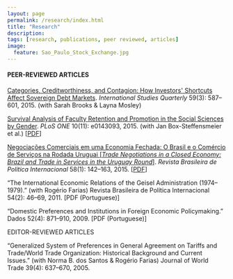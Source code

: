 ```yaml
---
layout: page
permalink: /research/index.html
title: "Research"
description:
tags: [research, publications, peer reviewed, articles]
image:
  feature: Sao_Paulo_Stock_Exchange.jpg
---
```



#### PEER-REVIEWED ARTICLES

<a href="http://onlinelibrary.wiley.com/resolve/doi?DOI=10.1111/isqu.12173" target="_blank">Categories, Creditworthiness, and Contagion: How Investors' Shortcuts Affect Sovereign Debt Markets</a>. _International Studies Quarterly_ 59(3): 587–601, 2015. (with Sarah Brooks & Layna Mosley)

<a href="http://journals.plos.org/plosone/article?id=10.1371/journal.pone.0143093" target="_blank">Survival Analysis of Faculty Retention and Promotion in the Social Sciences by Gender</a>. _PLoS ONE_ 10(11): e0143093, 2015. (with Jan Box-Steffensmeier et al.) [<a href="http://www.plosone.org/article/fetchObject.action?uri=info:doi/10.1371/journal.pone.0143093&representation=PDF" target="_blank">PDF</a>]

<a href="http://dx.doi.org/10.1590/0034-7329201500108" target="_blank">Negociações Comerciais em uma Economia Fechada: O Brasil e o Comércio de Serviços na Rodada Uruguai [_Trade Negotiations in a Closed Economy: Brazil and Trade in Services in the Uruguay Round_]</a>. _Revista Brasileira de Política Internacional_ 58(1): 142–163, 2015. [<a href="http://www.scielo.br/pdf/rbpi/v58n1/0034-7329-rbpi-58-01-00142.pdf" target="_blank">PDF</a>]



“The International Economic Relations of the Geisel Administration (1974–1979).” (with Rogério Farias)
Revista Brasileira de Política Internacional 54(2): 46–69, 2011. [PDF (Portuguese)]

“Domestic Preferences and Institutions in Foreign Economic Policymaking.”
Dados 52(4): 871–910, 2009. [PDF (Portuguese)]


EDITOR-REVIEWED ARTICLES

“Generalized System of Preferences in General Agreement on Tariffs and Trade/World Trade Organization: Historical Background and Current Issues.” (with Norma B. dos Santos & Rogério Farias)
Journal of World Trade 39(4): 637–670, 2005.

